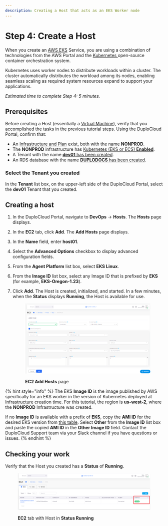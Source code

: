 ```yaml
---
description: Creating a Host that acts as an EKS Worker node
---
```


# Step 4: Create a Host

When you create an [AWS EKS](https://docs.aws.amazon.com/eks/latest/userguide/what-is-eks.html) Service, you are using a combination of technologies from the AWS Portal and the [Kubernetes ](kuberhttps://en.wikipedia.org/wiki/Kubernetesnetes)open-source container orchestration system.

Kubernetes uses worker nodes to distribute workloads within a cluster. The cluster automatically distributes the workload among its nodes, enabling seamless scaling as required system resources expand to support your applications.&#x20;

_Estimated time to complete Step 4: 5 minutes._

## Prerequisites

Before creating a Host (essentially a [Virtual Machine](https://en.wikipedia.org/wiki/Virtual\_machine)), verify that you accomplished the tasks in the previous tutorial steps. Using the DuploCloud Portal, confirm that:

* An [Infrastructure and Plan](../step-1-infrastructure.md) exist, both with the name **NONPROD**.
* The **NONPROD** infrastructure has [Kubernetes (EKS or ECS) **Enabled**](../step-1-infrastructure.md#check-your-work).&#x20;
* A Tenant with the name [**dev01** has been created](../step-2-tenant.md).
* An RDS database with the name [**DUPLODOCS** has been created](../step-4-create-a-rds-database.md).

### Select the Tenant you created

In the **Tenant** list box, on the upper-left side of the DuploCloud Portal, select the **dev01** Tenant that you created.

## Creating a host

1. In the DuploCloud Portal, navigate to **DevOps** -> **Hosts**. The **Hosts** page displays.
2. In the **EC2** tab, click **Add**. The **Add Hosts** page displays.
3. In the **Name** field, enter **host01**.
4. Select the **Advanced Options** checkbox to display advanced configuration fields.
5. From the **Agent Platform** list box, select **EKS Linux**.
6. From the **Image ID** list box, select any Image ID that is prefixed by **EKS** (for example, **EKS-Oregon-1.23**).
7.  Click **Add**. The Host is created, initialized, and started. In a few minutes, when the **Status** displays **Running**, the Host is available for use.

    <figure><img src="../../../.gitbook/assets/AWS_QS_16.png" alt=""><figcaption><p><strong>EC2 Add Hosts</strong> page</p></figcaption></figure>

{% hint style="info" %}
The EKS **Image ID** is the image published by AWS specifically for an EKS worker in the version of Kubernetes deployed at Infrastructure creation time. For this tutorial, the region is **us-west-2**, where the **NONPROD** Infrastructure was created.&#x20;

If no **Image ID** is available with a prefix of **EKS**, copy the **AMI ID** for the desired EKS version from [this table](https://docs.aws.amazon.com/eks/latest/userguide/eks-optimized-ami.html). Select **Other** from the **Image ID** list box and paste the copied **AMI ID** in the **Other Image ID** field. Contact the DuploCloud Support team via your Slack channel if you have questions or issues.
{% endhint %}

## Checking your work

Verify that the Host you created has a **Status** of **Running**.

<figure><img src="../../../.gitbook/assets/AWS_QS_15.png" alt=""><figcaption><p><strong>EC2</strong> tab with Host in <strong>Status Running</strong></p></figcaption></figure>
